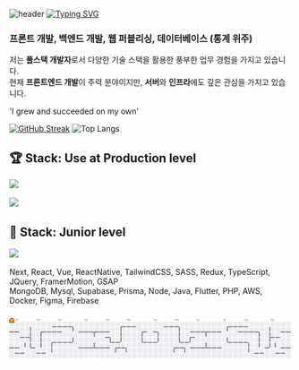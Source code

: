 ![header](https://capsule-render.vercel.app/api?type=waving&color=35ba78&text=&animation=twinkling&height=80)
[![Typing SVG](https://readme-typing-svg.demolab.com?font=Alkatra&weight=500&size=45&duration=3500&pause=3&color=35ba78&center=false&vCenter=false&multiline=true&repeat=true&width=1000&height=100&lines=👋+Hey+there,+I'm+Full-Stack+Marmot)](https://git.io/typing-svg)

### 프론트 개발, 백엔드 개발, 웹 퍼블리싱, 데이터베이스 (통계 위주) 

저는 **풀스택 개발자**로서 다양한 기술 스택을 활용한 풍부한 업무 경험을 가지고 있습니다.    
현재 **프론트엔드 개발**이 주력 분야이지만, **서버**와 **인프라**에도 깊은 관심을 가지고 있습니다.    

'I grew and succeeded on my own'

[![GitHub Streak](https://streak-stats.demolab.com?user=HappyMarmot123&theme=vue-dark&border_radius=10&locale=ko)](https://git.io/streak-stats)
![Top Langs](https://github-readme-stats.vercel.app/api/top-langs/?username=HappyMarmot123&layout=compact&theme=vue-dark)


## 🏆 Stack: Use at Production level

<p align="left">
  <a href="https://skillicons.dev">
    <img src="https://skillicons.dev/icons?i=nextjs,react,vue,tailwind,sass,redux,ts,jquery" />
  </a>
</p>
<p align="left">
  <a href="https://skillicons.dev">
    <img src="https://skillicons.dev/icons?i=mongodb,mysql,supabase,prisma,nodejs,java" />
  </a>
</p>
    
## 🌱 Stack: Junior level

<p align="left">
  <a href="https://skillicons.dev/icons?i=css">
    <img src="https://skillicons.dev/icons?i=flutter,php,aws,docker,figma,firebase" />
  </a>
</p>

Next, React, Vue, ReactNative, TailwindCSS, SASS, Redux, TypeScript, JQuery, FramerMotion, GSAP    
MongoDB, Mysql, Supabase, Prisma, Node, Java, Flutter, PHP, AWS, Docker, Figma, Firebase      

###

<picture>
  <source media="(prefers-color-scheme: dark)" srcset="https://raw.githubusercontent.com/HappyMarmot123/HappyMarmot123/output/pacman-contribution-graph-dark.svg">
  <source media="(prefers-color-scheme: light)" srcset="https://raw.githubusercontent.com/HappyMarmot123/HappyMarmot123/output/pacman-contribution-graph.svg">
  <img alt="pacman contribution graph" src="https://raw.githubusercontent.com/HappyMarmot123/HappyMarmot123/output/pacman-contribution-graph.svg">
</picture>

###

